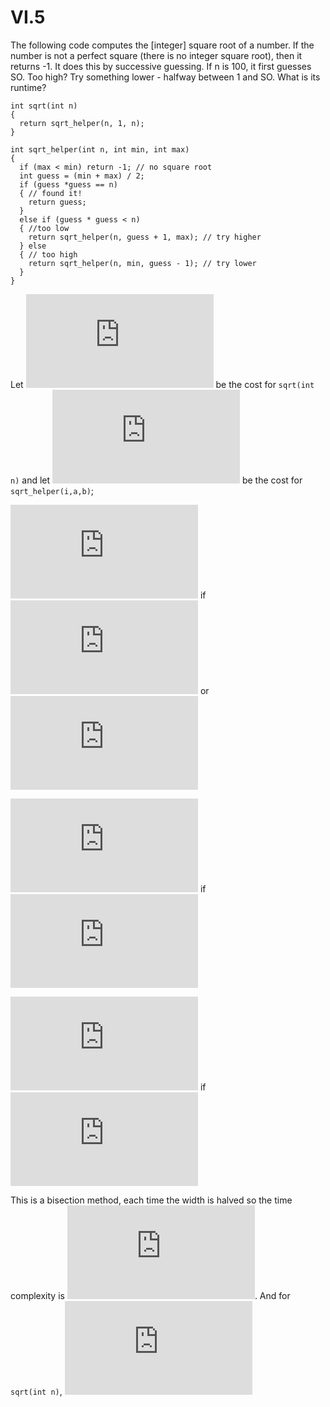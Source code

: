 # VI.5

The following code computes the [integer] square root of a number. If the number is not a
perfect square (there is no integer square root), then it returns -1. It does this by successive
guessing. If n is 100, it first guesses SO. Too high? Try something lower - halfway between 1
and SO. What is its runtime?

```
int sqrt(int n)
{
  return sqrt_helper(n, 1, n);
}

int sqrt_helper(int n, int min, int max)
{
  if (max < min) return -1; // no square root
  int guess = (min + max) / 2;
  if (guess *guess == n)
  { // found it!
    return guess;
  }
  else if (guess * guess < n)
  { //too low
    return sqrt_helper(n, guess + 1, max); // try higher
  } else
  { // too high
    return sqrt_helper(n, min, guess - 1); // try lower
  }
}

```

Let ![T(n)](http://latex.codecogs.com/gif.latex?T%28n%29) be the cost for `sqrt(int n)` and let ![t(i,a,b)](http://latex.codecogs.com/gif.latex?t%28i%2Ca%2Cb%29) be the cost for `sqrt_helper(i,a,b)`;

![t(i,a,b) = 1](http://latex.codecogs.com/gif.latex?t%28i%2Ca%2Cb%29%20%3D%201) if ![b < a](http://latex.codecogs.com/gif.latex?b%20%3C%20a) or ![n = \frac{a+b}{2}](http://latex.codecogs.com/gif.latex?n%20%3D%20%5Cfrac%7Ba&plus;b%7D%7B2%7D)

![t(i,a,b) = t\left(i,\frac{a+b}{2}+1,b\right)](http://latex.codecogs.com/gif.latex?t%28i%2Ca%2Cb%29%20%3D%20t%5Cleft%28i%2C%5Cfrac%7Ba&plus;b%7D%7B2%7D&plus;1%2Cb%5Cright%29) if ![\left(\frac{a+b}{2}\right)^2](http://latex.codecogs.com/gif.latex?%5Cleft%28%5Cfrac%7Ba&plus;b%7D%7B2%7D%5Cright%29%5E2)

![t(i,a,b) = t\left(i,a,\frac{a+b}{2} - 1\right)](http://latex.codecogs.com/gif.latex?t%28i%2Ca%2Cb%29%20%3D%20t%5Cleft%28i%2Ca%2C%5Cfrac%7Ba&plus;b%7D%7B2%7D%20-%201%5Cright%29) if ![\left(\frac{a+b}{2}\right)^2](http://latex.codecogs.com/gif.latex?%5Cleft%28%5Cfrac%7Ba&plus;b%7D%7B2%7D%5Cright%29%5E2)

This is a bisection method, each time the width is halved so the time complexity is ![O(\log (b-a))](http://latex.codecogs.com/gif.latex?O%28%5Clog%20%28b-a%29%29). And for `sqrt(int n)`, ![T(n) = O(\log n)](http://latex.codecogs.com/gif.latex?T%28n%29%20%3D%20O%28%5Clog%20n%29)
